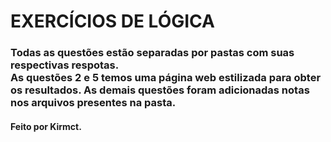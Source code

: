 # EXERCÍCIOS DE LÓGICA

### Todas as questões estão separadas por pastas com suas respectivas respotas. <br> As questões 2 e 5 temos uma página web estilizada para obter os resultados. As demais questões foram adicionadas notas nos arquivos presentes na pasta.

#### Feito por Kirmct.
